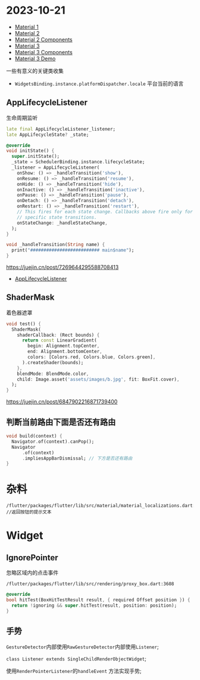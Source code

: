 # 2023-10-21

- [Material 1](https://m1.material.io/) 
- [Material 2](https://m2.material.io/) 
- [Material 2 Components](https://m2.material.io/components) 
- [Material 3](https://m3.material.io/)
- [Material 3 Components](https://m3.material.io/components) 
- [Material 3 Demo](https://flutter.github.io/samples/web/material_3_demo/)

一些有意义的关键类收集

- `WidgetsBinding.instance.platformDispatcher.locale` 平台当前的语言

## AppLifecycleListener

生命周期监听

```dart
late final AppLifecycleListener_listener;
late AppLifecycleState? _state;

@override
void initState() {
  super.initState();
  _state = SchedulerBinding.instance.lifecycleState;
  _listener = AppLifecycleListener(
    onShow: () => _handleTransition('show'),
    onResume: () => _handleTransition('resume'),
    onHide: () => _handleTransition('hide'),
    onInactive: () => _handleTransition('inactive'),
    onPause: () => _handleTransition('pause'),
    onDetach: () => _handleTransition('detach'),
    onRestart: () => _handleTransition('restart'),
    // This fires for each state change. Callbacks above fire only for
    // specific state transitions.
    onStateChange: _handleStateChange,
  );
}

void _handleTransition(String name) {
  print("########################## main$name");
}
```

https://juejin.cn/post/7269644295588708413

- [AppLifecycleListener](https://api.flutter.dev/flutter/widgets/AppLifecycleListener-class.html)

## ShaderMask

着色器遮罩

```dart
void test() {
  ShaderMask(
    shaderCallback: (Rect bounds) {
      return const LinearGradient(
        begin: Alignment.topCenter,
        end: Alignment.bottomCenter,
        colors: [Colors.red, Colors.blue, Colors.green],
      ).createShader(bounds);
    },
    blendMode: BlendMode.color,
    child: Image.asset('assets/images/b.jpg', fit: BoxFit.cover),
  );
}
```

https://juejin.cn/post/6847902216871739400

## 判断当前路由下面是否还有路由

```dart
void build(context) {
  Navigator.of(context).canPop();
  Navigator
      .of(context)
      .impliesAppBarDismissal; // 下方是否还有路由
}
```

# 杂料

```
/flutter/packages/flutter/lib/src/material/material_localizations.dart:33 //返回按钮的提示文本
```

# Widget

## IgnorePointer

忽略区域内的点击事件

`/flutter/packages/flutter/lib/src/rendering/proxy_box.dart:3608`

```dart 
@override
bool hitTest(BoxHitTestResult result, { required Offset position }) {
  return !ignoring && super.hitTest(result, position: position);
}
```

## 手势

`GestureDetector`内部使用`RawGestureDetector`内部使用`Listener`;

`class Listener extends SingleChildRenderObjectWidget`;

使用`RenderPointerListener`的`handleEvent` 方法实现手势;


